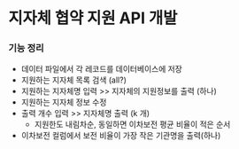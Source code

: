 #  지자체 협약 지원 API 개발 


### 기능 정리
* 데이터 파일에서 각 레코드를 데이터베이스에 저장
* 지원하는 지자체 목록 검색 (all?)
* 지원하는 지자체명 입력 >> 지자체의 지원정보를 출력 (하나)
* 지원하는 지자체 정보 수정 
* 출력 개수 입력 >> 지자체명 출력 (k 개)
    * 지원한도 내림차순, 동일하면 이차보전 평균 비율이 적은 순서
* 이차보전 컬럼에서 보전 비율이 가장 작은 기관명을 출력(하나)
    
